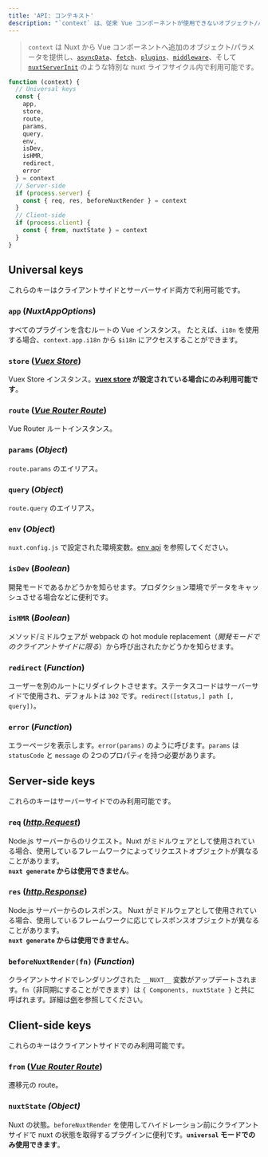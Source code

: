 ```yaml
---
title: 'API: コンテキスト'
description: "`context` は、従来 Vue コンポーネントが使用できないオブジェクト/パラメータを Nuxt から追加で提供します。`context` は `asyncData`、`plugins`、`middlewares`、`modules` や `store/nuxtServerInit` といった nuxt の特別なライフサイクル内で使用できます。"
---
```


> `context` は Nuxt から Vue コンポーネントへ追加のオブジェクト/パラメータを提供し、[`asyncData`](/api)、[`fetch`](/api/pages-fetch)、[`plugins`](/guide/plugins)、[`middleware`](/guide/routing/#%E3%83%9F%E3%83%89%E3%83%AB%E3%82%A6%E3%82%A7%E3%82%A2)、そして [`nuxtServerInit`](/guide/vuex-store/#nuxtserverinit-%E3%82%A2%E3%82%AF%E3%82%B7%E3%83%A7%E3%83%B3) のような特別な nuxt ライフサイクル内で利用可能です。

```js
function (context) {
  // Universal keys
  const {
    app,
    store,
    route,
    params,
    query,
    env,
    isDev,
    isHMR,
    redirect,
    error
  } = context
  // Server-side
  if (process.server) {
    const { req, res, beforeNuxtRender } = context
  }
  // Client-side
  if (process.client) {
    const { from, nuxtState } = context
  }
}
```

## Universal keys

これらのキーはクライアントサイドとサーバーサイド両方で利用可能です。

### `app` (*NuxtAppOptions*)

すべてのプラグインを含むルートの Vue インスタンス。 たとえば、`i18n` を使用する場合、`context.app.i18n` から `$i18n` にアクセスすることができます。

### `store` ([*Vuex Store*](https://vuex.vuejs.org/ja/api/#vuex-store-%E3%82%A4%E3%83%B3%E3%82%B9%E3%82%BF%E3%83%B3%E3%82%B9%E3%83%97%E3%83%AD%E3%83%91%E3%83%86%E3%82%A3))

Vuex Store インスタンス。**[vuex store](/guide/vuex-store) が設定されている場合にのみ利用可能です**。

### `route` ([*Vue Router Route*](https://router.vuejs.org/ja/api/#%E3%83%AB%E3%83%BC%E3%83%88%E3%82%AA%E3%83%96%E3%82%B8%E3%82%A7%E3%82%AF%E3%83%88))

Vue Router ルートインスタンス。

### `params` (*Object*)

`route.params` のエイリアス。

### `query` (*Object*)

`route.query` のエイリアス。

### `env` (*Object*)

`nuxt.config.js` で設定された環境変数。[env api](/api/configuration-env) を参照してください。

### `isDev` (*Boolean*)

開発モードであるかどうかを知らせます。プロダクション環境でデータをキャッシュさせる場合などに便利です。

### `isHMR` (*Boolean*)

メソッド/ミドルウェアが webpack の hot module replacement（*開発モードでのクライアントサイドに限る*）から呼び出されたかどうかを知らせます。

### `redirect` (*Function*)

ユーザーを別のルートにリダイレクトさせます。ステータスコードはサーバーサイドで使用され、デフォルトは `302` です。`redirect([status,] path [, query])`。

### `error` (*Function*)

エラーページを表示します。`error(params)` のように呼びます。`params` は `statusCode` と `message` の 2つのプロパティを持つ必要があります。

## Server-side keys

これらのキーはサーバーサイドでのみ利用可能です。

### `req` ([*http.Request*](https://nodejs.org/api/http.html#http_class_http_incomingmessage))

Node.js サーバーからのリクエスト。Nuxt がミドルウェアとして使用されている場合、使用しているフレームワークによってリクエストオブジェクトが異なることがあります。<br>**`nuxt generate` からは使用できません**。

### `res` ([*http.Response*](https://nodejs.org/api/http.html#http_class_http_serverresponse))

Node.js サーバーからのレスポンス。 Nuxt がミドルウェアとして使用されている場合、使用しているフレームワークに応じてレスポンスオブジェクトが異なることがあります。<br>**`nuxt generate` からは使用できません**。

### `beforeNuxtRender(fn)` (*Function*)

クライアントサイドでレンダリングされた `__NUXT__` 変数がアップデートされます。`fn`（非同期にすることができます）は `{ Components, nuxtState }` と共に呼ばれます。詳細は[例](https://github.com/nuxt/nuxt.js/blob/cf6b0df45f678c5ac35535d49710c606ab34787d/test/fixtures/basic/pages/special-state.vue)を参照してください。

## Client-side keys

これらのキーはクライアントサイドでのみ利用可能です。

### `from` ([*Vue Router Route*](https://router.vuejs.org/ja/api/#%E3%83%AB%E3%83%BC%E3%83%88%E3%82%AA%E3%83%96%E3%82%B8%E3%82%A7%E3%82%AF%E3%83%88))

遷移元の route。

### `nuxtState` *(Object)*

Nuxt の状態。`beforeNuxtRender` を使用してハイドレーション前にクライアントサイドで nuxt の状態を取得するプラグインに便利です。**`universal` モードでのみ使用できます**。
